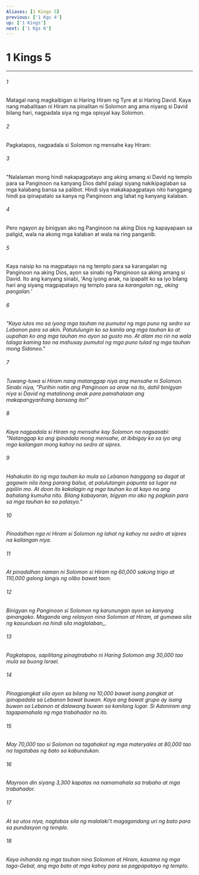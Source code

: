 ```yaml
---
Aliases: [1 Kings 5]
previous: ['1 Kgs 4']
up: ['1 Kings']
next: ['1 Kgs 6']
---
```

# 1 Kings 5

***






















###### 1 










Matagal nang magkaibigan si Haring Hiram ng Tyre at si Haring David. Kaya nang mabalitaan ni Hiram na pinalitan ni Solomon ang ama niyang si David bilang hari, nagpadala siya ng mga opisyal kay Solomon. 





















###### 2 










Pagkatapos, nagpadala si Solomon ng mensahe kay Hiram: 





















###### 3 










"Nalalaman mong hindi nakapagpatayo ang aking amang si David ng templo para sa Panginoon na kanyang Dios dahil palagi siyang nakikipaglaban sa mga kalabang bansa sa palibot. Hindi siya makakapagpatayo nito hanggang hindi pa ipinapatalo sa kanya ng Panginoon ang lahat ng kanyang kalaban. 





















###### 4 










Pero ngayon ay binigyan ako ng Panginoon na aking Dios ng kapayapaan sa paligid, wala na akong mga kalaban at wala na ring panganib. 





















###### 5 










Kaya naisip ko na magpatayo na ng templo para sa karangalan ng Panginoon na aking Dios, ayon sa sinabi ng Panginoon sa aking amang si David. Ito ang kanyang sinabi, 'Ang iyong anak, na ipapalit ko sa iyo bilang hari ang siyang magpapatayo ng templo para sa <i class="trans-change">karangalan ng_ aking pangalan.' 





















###### 6 










"Kaya iutos mo sa iyong mga tauhan na pumutol ng mga puno ng sedro sa Lebanon para sa akin. Patutulungin ko sa kanila ang mga tauhan ko at uupahan ko ang mga tauhan mo ayon sa gusto mo. At alam mo rin na wala talaga kaming tao na mahusay pumutol ng mga puno tulad ng mga tauhan mong Sidoneo." 





















###### 7 










Tuwang-tuwa si Hiram nang matanggap niya ang mensahe ni Solomon. Sinabi niya, "Purihin natin ang Panginoon sa araw na ito, dahil binigyan niya si David ng matalinong anak para pamahalaan ang makapangyarihang bansang ito!" 





















###### 8 










Kaya nagpadala si Hiram ng mensahe kay Solomon na nagsasabi: "Natanggap ko ang ipinadala mong mensahe, at ibibigay ko sa iyo ang mga kailangan mong kahoy na sedro at sipres. 





















###### 9 










Hahakutin ito ng mga tauhan ko mula sa Lebanon hanggang sa dagat at gagawin nila itong parang balsa, at palulutangin papunta sa lugar na pipiliin mo. At doon ito kakalagin ng mga tauhan ko at kayo na ang bahalang kumuha nito. Bilang kabayaran, bigyan mo ako ng pagkain para sa mga tauhan ko sa palasyo." 





















###### 10 










Pinadalhan nga ni Hiram si Solomon ng lahat ng kahoy na sedro at sipres na kailangan niya. 





















###### 11 










At pinadalhan naman ni Solomon si Hiram ng 60,000 sakong trigo at 110,000 galong langis ng olibo bawat taon. 





















###### 12 










Binigyan ng Panginoon si Solomon ng karunungan ayon sa kanyang ipinangako. Maganda ang relasyon nina Solomon at Hiram, at gumawa sila ng kasunduan <i class="trans-change">na hindi sila maglalaban_. 





















###### 13 










Pagkatapos, sapilitang pinagtrabaho ni Haring Solomon ang 30,000 tao mula sa buong Israel. 





















###### 14 










Pinagpangkat sila ayon sa bilang na 10,000 bawat isang pangkat at ipinapadala sa Lebanon bawat buwan. Kaya ang bawat grupo ay isang buwan sa Lebanon at dalawang buwan sa kanilang lugar. Si Adoniram ang tagapamahala ng mga trabahador na ito. 





















###### 15 










May 70,000 tao si Solomon na tagahakot ng mga materyales at 80,000 tao na tagatabas ng bato sa kabundukan. 





















###### 16 










Mayroon din siyang 3,300 kapatas na namamahala sa trabaho at mga trabahador. 





















###### 17 










At sa utos niya, nagtabas sila ng malalakiʼt magagandang uri ng bato para sa pundasyon ng templo. 





















###### 18 










Kaya inihanda ng mga tauhan nina Solomon at Hiram, kasama ng mga taga-Gebal, ang mga bato at mga kahoy para sa pagpapatayo ng templo.
